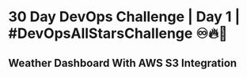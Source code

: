# 30 Day DevOps Challenge | Day 1 | #DevOpsAllStarsChallenge ♾️🔥🏀
## Weather Dashboard With AWS S3 Integration 
